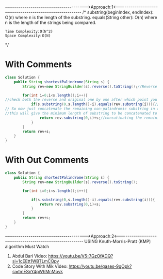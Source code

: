 ----------------------------------------->Approach:1<-----------------------------------------------------------
  /*
    substring(beginIndex, endIndex): O(n) where n is the length of the substring.
    equals(String other): O(n) where n is the length of the strings being compared.
    

    Time Complexity:O(N^2)
    Space Complexity:O(N)
*/
# With Comments
```java
class Solution {
    public String shortestPalindrome(String s) {
        String rev=new StringBuilder(s).reverse().toString();//Reverse the Original String

        for(int i=0;i<s.length();i++){
//check both the reverse and original one by one after which point you get a Palindrome
            if(s.substring(0,s.length()-i).equals(rev.substring(i))){//if after point i you get a Palindrome
// So now just concatenate the remaining non-palindromic substring in reverse String in front of the original string 
//this will give the minimum length of substring to be concatenated to make the String Palindrome
                return rev.substring(0,i)+s;//concatinating the remaining non-palindromic substring
            }
        }
        return rev+s;
    }
}
```
# With Out Comments
```java
class Solution {
    public String shortestPalindrome(String s) {
        String rev=new StringBuilder(s).reverse().toString();

        for(int i=0;i<s.length();i++){

            if(s.substring(0,s.length()-i).equals(rev.substring(i))){
                return rev.substring(0,i)+s;
            }
        }
        return rev+s;
    }
}
```

----------------------------------------->Approach:2<-----------------------------------------------------------
USING Knuth-Morris-Pratt (KMP) algorithm
Must Watch 
1. Abdul Bari Video:  https://youtu.be/V5-7GzOfADQ?si=1cEEtt1WBTLmCQpv
2. Code Story With Mik Video:  https://youtu.be/qases-9gOpk?si=tmESnY4pWhMnMovk
